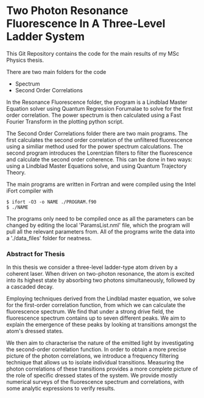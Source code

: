 # Two Photon Resonance Fluorescence In A Three-Level Ladder System

This Git Repository contains the code for the main results of my MSc Physics thesis.

There are two main folders for the code
  - Spectrum
  - Second Order Correlations

In the Resonance Fluorescence folder, the program is a Lindblad Master Equation solver using Quantum Regression Forumalae to solve for the first order correlation. The power spectrum is then calculated using a Fast Fourier Transform in the plotting python script.

The Second Order Correlations folder there are two main programs. The first calculates the second order correlation of the unfiltered fluorescence using a similiar method used for the power spectrum calculations. The second program introduces the Lorentzian filters to filter the fluorescence and calculate the second order coherence. This can be done in two ways: using a Lindblad Master Equations solve, and using Quantum Trajectory Theory.

The main programs are written in Fortran and were compiled using the Intel iFort compiler with

```shell
$ ifort -O3 -o NAME ./PROGRAM.f90
$ ./NAME
```

The programs only need to be compiled once as all the parameters can be changed by editing the local 'ParamsList.nml' file, which the program will pull all the relevant parameters from. All of the programs write the data into a './data_files' folder for neatness.

### Abstract for Thesis

In this thesis we consider a three-level ladder-type atom driven by a coherent laser. When driven on two-photon resonance, the atom is excited into its highest state by absorbing two photons simultaneously, followed by a cascaded decay.

Employing techniques derived from the Lindblad master equation, we solve for the first-order correlation function, from which we can calculate the fluorescence spectrum. We find that under a strong drive field, the fluorescence spectrum contains up to seven different peaks. We aim to explain the emergence of these peaks by looking at transitions amongst the atom's dressed states.

We then aim to characterise the nature of the emitted light by investigating the second-order correlation function. In order to obtain a more precise picture of the photon correlations, we introduce a frequency filtering technique that allows us to isolate individual transitions. Measuring the photon correlations of these transitions provides a more complete picture of the role of specific dressed states of the system. We provide mostly numerical surveys of the fluorescence spectrum and correlations, with some analytic expressions to verify results.
